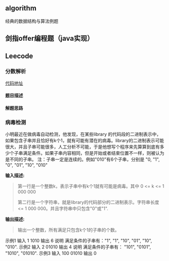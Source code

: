 ## algorithm

经典的数据结构与算法例题

## 剑指offer编程题（java实现）

## Leecode

### 分数解析

[代码地址]()

#### 题目描述

#### 解题思路

### 病毒检测
小明最近在做病毒自动检测，他发现，在某些library 的代码段的二进制表示中，如果包含子串并且恰好有k个1，就有可能有潜在的病毒。library的二进制表示可能很大，并且子串可能很多，人工分析不可能，于是他想写个程序来先算算到底有多少个子串满足条件。如果子串内容相同，但是开始或者结束位置不一样，则被认为是不同的子串。
注：子串一定是连续的。例如"010"有6个子串，分别是 "0, "1", "0", "01", "10", "010"


**输入描述:**
>第一行是一个整数k，表示子串中有k个1就有可能是病毒。其中 0 <= k <= 1 000 000
>
> 第二行是一个字符串，就是library的代码部分的二进制表示。字符串长度 <= 1 000 000。并且字符串中只包含"0"或"1".


**输出描述:**
> 输出一个整数，所有满足只包含k个1的子串的个数。
>
示例1
输入
1
1010
输出
6
说明
满足条件的子串有："1", "1", "10", "01", "10", "010".
示例2
输入
2
01010
输出
4
说明
满足条件的子串有： "101", "0101", "1010", "01010".
示例3
输入
100
01010
输出
0

